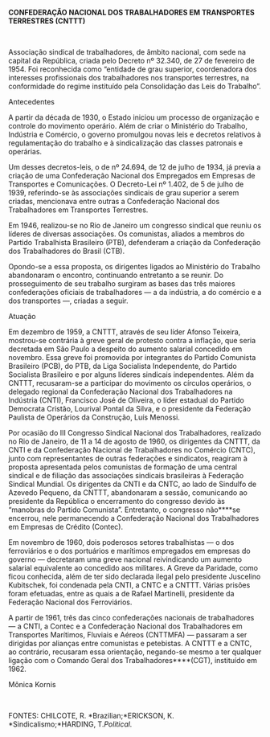 **CONFEDERAÇÃO NACIONAL DOS TRABALHADORES EM TRANSPORTES TERRESTRES
(CNTTT)**

 

Associação sindical de trabalhadores, de âmbito nacional, com sede na
capital da República, criada pelo Decreto nº 32.340, de 27 de fevereiro
de 1954. Foi reconhecida como “entidade de grau superior, coordenadora
dos interesses profissionais dos trabalhadores nos transportes
terrestres, na conformidade do regime instituído pela Consolidação das
Leis do Trabalho”.

Antecedentes

A partir da década de 1930, o Estado iniciou um processo de organização
e controle do movimento operário. Além de criar o Ministério do
Trabalho, Indústria e Comércio, o governo promulgou novas leis e
decretos relativos à regulamentação do trabalho e à sindicalização das
classes patronais e operárias.

Um desses decretos-leis, o de nº 24.694, de 12 de julho de 1934, já
previa a criação de uma Confederação Nacional dos Empregados em Empresas
de Transportes e Comunicações. O Decreto-Lei nº 1.402, de 5 de julho de
1939, referindo-se às associações sindicais de grau superior a serem
criadas, mencionava entre outras a Confederação Nacional dos
Trabalhadores em Transportes Terrestres.

Em 1946, realizou-se no Rio de Janeiro um congresso sindical que reuniu
os líderes de diversas associações. Os comunistas, aliados a membros do
Partido Trabalhista Brasileiro (PTB), defenderam a criação da
Confederação dos Trabalhadores do Brasil (CTB).

Opondo-se a essa proposta, os dirigentes ligados ao Ministério do
Trabalho abandonaram o encontro, continuando entretanto a se reunir. Do
prosseguimento de seu trabalho surgiram as bases das três maiores
confederações oficiais de trabalhadores — a da indústria, a do comércio
e a dos transportes —, criadas a seguir.

Atuação

Em dezembro de 1959, a CNTTT, através de seu líder Afonso Teixeira,
mostrou-se contrária à greve geral de protesto contra a inflação, que
seria decretada em São Paulo a despeito do aumento salarial concedido em
novembro. Essa greve foi promovida por integrantes do Partido Comunista
Brasileiro (PCB), do PTB, da Liga Socialista Independente, do Partido
Socialista Brasileiro e por alguns líderes sindicais independentes. Além
da CNTTT, recusaram-se a participar do movimento os círculos operários,
o delegado regional da Confederação Nacional dos Trabalhadores na
Indústria (CNTI), Francisco José de Oliveira, o líder estadual do
Partido Democrata Cristão, Lourival Pontal da Silva, e o presidente da
Federação Paulista de Operários da Construção, Luís Menossi.

Por ocasião do III Congresso Sindical Nacional dos Trabalhadores,
realizado no Rio de Janeiro, de 11 a 14 de agosto de 1960, os dirigentes
da CNTTT, da CNTI e da Confederação Nacional de Trabalhadores no
Comércio (CNTC), junto com representantes de outras federações e
sindicatos, reagiram à proposta apresentada pelos comunistas de formação
de uma central sindical e de filiação das associações sindicais
brasileiras à Federação Sindical Mundial. Os dirigentes da CNTI e da
CNTC, ao lado de Sindulfo de Azevedo Pequeno, da CNTTT, abandonaram a
sessão, comunicando ao presidente da República o encerramento do
congresso devido às “manobras do Partido Comunista”. Entretanto, o
congresso não****se encerrou, nele permanecendo a Confederação Nacional
dos Trabalhadores em Empresas de Crédito (Contec).

Em novembro de 1960, dois poderosos setores trabalhistas — o dos
ferroviários e o dos portuários e marítimos empregados em empresas do
governo — decretaram uma greve nacional reivindicando um aumento
salarial equivalente ao concedido aos militares. A Greve da Paridade,
como ficou conhecida, além de ter sido declarada ilegal pelo presidente
Juscelino Kubitschek, foi condenada pela CNTI, a CNTC e a CNTTT. Várias
prisões foram efetuadas, entre as quais a de Rafael Martinelli,
presidente da Federação Nacional dos Ferroviários.

A partir de 1961, três das cinco confederações nacionais de
trabalhadores — a CNTI, a Contec e a Confederação Nacional dos
Trabalhadores em Transportes Marítimos, Fluviais e Aéreos (CNTTMFA) —
passaram a ser dirigidas por alianças entre comunistas e petebistas. A
CNTTT e a CNTC, ao contrário, recusaram essa orientação, negando-se
mesmo a ter qualquer ligação com o Comando Geral dos
Trabalhadores****(CGT), instituído em 1962.

Mônica Kornis

 

FONTES: CHILCOTE, R. *Brazilian;*ERICKSON, K. *Sindicalismo;*HARDING,
T.*Political.*

 
